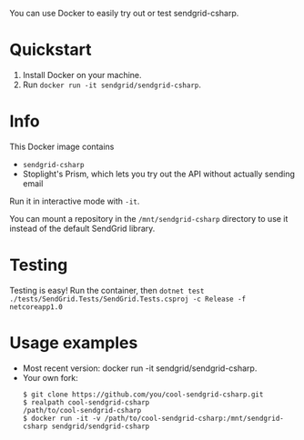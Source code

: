You can use Docker to easily try out or test sendgrid-csharp.

# Quickstart

1. Install Docker on your machine.
2. Run `docker run -it sendgrid/sendgrid-csharp`.

# Info

This Docker image contains
 - `sendgrid-csharp`
 - Stoplight's Prism, which lets you try out the API without actually sending email

Run it in interactive mode with `-it`.

You can mount a repository in the `/mnt/sendgrid-csharp` directory to use it instead of the default SendGrid library.

# Testing
Testing is easy!  Run the container, then `dotnet test ./tests/SendGrid.Tests/SendGrid.Tests.csproj -c Release -f netcoreapp1.0`

# Usage examples

- Most recent version: docker run -it sendgrid/sendgrid-csharp.
- Your own fork:
  ```sh-session
  $ git clone https://github.com/you/cool-sendgrid-csharp.git
  $ realpath cool-sendgrid-csharp
  /path/to/cool-sendgrid-csharp
  $ docker run -it -v /path/to/cool-sendgrid-csharp:/mnt/sendgrid-csharp sendgrid/sendgrid-csharp
  ```
